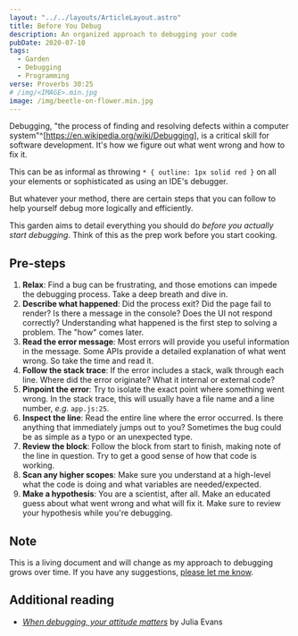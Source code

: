 ```yaml
---
layout: "../../layouts/ArticleLayout.astro"
title: Before You Debug
description: An organized approach to debugging your code
pubDate: 2020-07-10
tags:
  - Garden
  - Debugging
  - Programming
verse: Proverbs 30:25
# /img/<IMAGE>.min.jpg
image: /img/beetle-on-flower.min.jpg
---
```


Debugging, "the process of finding and resolving defects within a computer system"^[https://en.wikipedia.org/wiki/Debugging], is a critical skill for software development. It's how we figure out what went wrong and how to fix it.

This can be as informal as throwing `* { outline: 1px solid red }` on all your elements or sophisticated as using an IDE's debugger.

But whatever your method, there are certain steps that you can follow to help yourself debug more logically and efficiently.

This garden aims to detail everything you should do _before you actually start debugging_. Think of this as the prep work before you start cooking.

## Pre-steps

1. **Relax**: Find a bug can be frustrating, and those emotions can impede the debugging process. Take a deep breath and dive in.
1. **Describe what happened**: Did the process exit? Did the page fail to render? Is there a message in the console? Does the UI not respond correctly? Understanding what happened is the first step to solving a problem. The "how" comes later.
1. **Read the error message**: Most errors will provide you useful information in the message. Some APIs provide a detailed explanation of what went wrong. So take the time and read it.
1. **Follow the stack trace**: If the error includes a stack, walk through each line. Where did the error originate? What it internal or external code?
1. **Pinpoint the error**: Try to isolate the exact point where something went wrong. In the stack trace, this will usually have a file name and a line number, _e.g._ `app.js:25`.
1. **Inspect the line**: Read the entire line where the error occurred. Is there anything that immediately jumps out to you? Sometimes the bug could be as simple as a typo or an unexpected type.
1. **Review the block**: Follow the block from start to finish, making note of the line in question. Try to get a good sense of how that code is working.
1. **Scan any higher scopes**: Make sure you understand at a high-level what the code is doing and what variables are needed/expected.
1. **Make a hypothesis**: You are a scientist, after all. Make an educated guess about what went wrong and what will fix it. Make sure to review your hypothesis while you're debugging.

## Note

This is a living document and will change as my approach to debugging grows over time. If you have any suggestions, [please let me know](#comment-link).

## Additional reading

- [_When debugging, your attitude matters_](https://jvns.ca/blog/debugging-attitude-matters/) by Julia Evans
